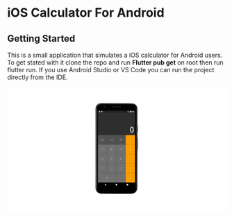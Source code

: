 # iOS Calculator For Android

## Getting Started

This is a small application that simulates a iOS calculator for Android users.
To get stated with it clone the repo and run **Flutter pub get** on root then run flutter run. If you use Android Studio or VS Code you can run the project directly from the IDE.

![](assets/printt.png)


